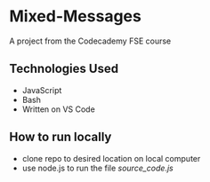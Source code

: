 # Mixed-Messages
A project from the Codecademy FSE course

## Technologies Used
* JavaScript
* Bash
* Written on VS Code

## How to run locally
* clone repo to desired location on local computer
* use node.js to run the file *source_code.js*